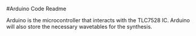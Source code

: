 #Arduino Code Readme

<p>Arduino is the microcontroller that interacts with the TLC7528 IC. Arduino will also store the necessary wavetables for the synthesis.
</p>
